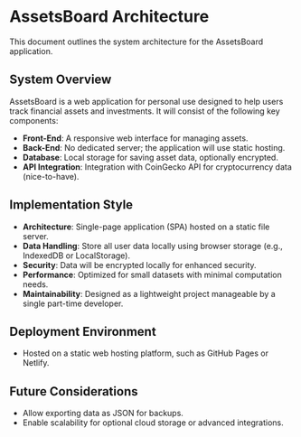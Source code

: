 # AssetsBoard Architecture

This document outlines the system architecture for the AssetsBoard application.

## System Overview

AssetsBoard is a web application for personal use designed to help users track financial assets and investments. It will consist of the following key components:

- **Front-End**: A responsive web interface for managing assets.
- **Back-End**: No dedicated server; the application will use static hosting.
- **Database**: Local storage for saving asset data, optionally encrypted.
- **API Integration**: Integration with CoinGecko API for cryptocurrency data (nice-to-have).

## Implementation Style

- **Architecture**: Single-page application (SPA) hosted on a static file server.
- **Data Handling**: Store all user data locally using browser storage (e.g., IndexedDB or LocalStorage).
- **Security**: Data will be encrypted locally for enhanced security.
- **Performance**: Optimized for small datasets with minimal computation needs.
- **Maintainability**: Designed as a lightweight project manageable by a single part-time developer.

## Deployment Environment

- Hosted on a static web hosting platform, such as GitHub Pages or Netlify.

## Future Considerations

- Allow exporting data as JSON for backups.
- Enable scalability for optional cloud storage or advanced integrations.

